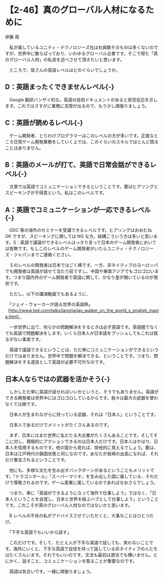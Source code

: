 # 【2-46】真のグローバル人材になるために

<div class="author">伊藤 周</div>

　私が属しているユニティ・テクノロジーズ社は社員数そのものは多くないのですが、世界中に散らばっており、いわゆるグローバル企業です。そこで得た「真のグローバル人材」の私見を述べさせて頂きたいと思います。

　ところで、皆さんの英語レベルはどのぐらいでしょうか。

## D：英語まったくできませんレベル{-}

　Google 翻訳バンザイ的な。英語の技術ドキュメントがあると拒否反応を示します。これではさすがに業務に支障が出るので、もう少し頑張りましょう。

## C：英語が読めるレベル{-}

　ゲーム開発者、とりわけプログラマーはこのレベルの方が多いです。正直なところ日常ゲーム開発業務をしていく上では、このぐらいのスキルでほとんど困ることはありません。

## B：英語のメールが打て、英語で日常会話ができるレベル{-}

　文章では英語でコミュニケーションできるということです。要はヒアリングとスピーキングが不得意という。私はこのレベルです。

## A：英語でコミュニケーションが一応できるレベル{-}

　GDC 等の海外のセミナーを受講できるレベルです。ヒアリングはおおむね OK ですが、スピーキングに関しては NG な方。結構こういう方は多いと思います。S：英語で議論ができるレベルはっきり言って日本のゲーム開発者においては皆無です。もしこのレベルのゲーム開発者がいたらユニティ・テクノロジーズ・ジャパンまでご連絡ください。

　Ｓのレベルの開発者は日本ではごく稀です。一方、非ネイティブのヨーロッパでも開発者は英語が話せて当たり前ですし、中国や東南アジアでもゴロゴロいます。つまり国内外のゲーム開発者で英語に関して、かなり差が開いているのが現状です。

　ただし、以下の講演動画でもあるように、

　「ジェイ・ウォーカーが語る世界の英語熱」（http://www.ted.com/talks/lang/ja/jay_walker_on_the_world_s_english_mania.html）

　一歩世界に出て、何らかの問題解決をするときは必ず英語です。英語圏でなくても英語で問題解決をします。いくら日本人が日本語をプッシュしてもこれは揺るがない事実です。

　英語で議論できるということは、ただ単にコミュニケーションができるというだけではありません。世界中で問題を解決できる、ということです。つまり、問題解決をする道具として英語が必要不可欠なのです。

## 日本人ならではの武器を活かそう{-}

　しかしただ単に英語が話せればいいかというと、そうでもありません。英語ができる開発者は世界中にはゴロゴロしているからです。我々は最大の武器を使わなくては損です。

　日本人が生まれながらに持っている武器、それは「日本人」ということです。

　日本人であるだけでメリットがたくさんあるのです。

　まず、日本にはまだ世界に名だたる大企業がたくさんあることです。そしてそこに対し、積極的にアクションできるのは日本人だけです。日本人はやはり、日本人を信用するものです。他の国から見れば、排他的に見えるでしょう。要は、日本は江戸時代の鎖国状態と同じなのです。あなたが長崎の出島になれば、それだけ重宝されるということです。

　他にも、多様な文化を生み出すバックボーンがあるということもメリットです。『ドラゴンボール』『スーパーマリオ』を生み出した国に属している、それだけで尊敬されるのです。ゲーム産業に属しているのであればなおさらでしょう。

　つまり、単に「英語ができるようになって海外で仕事しよう」ではなく、「日本人ということを自覚し、日本と世界を結ぶハブとして仕事しよう」ということです。これこそが真のグローバル人材なのではないかと思います。

　B レベルの不肖の私がアドバイスさせていただくと、大事なことはひとつだけ。

　「下手な英語でもいいから話す」

　これだけです。そして、たとえ人が下手な英語で話しても、笑わないことです。海外にいくと、下手な英語で自信を持って話している非ネイティブの人たちはたくさんいます。それでもいいのです。文法も最初は適当でも構いません。とにかく、話すこと、コミュニケーションを取ることが重要なのです。

　英語は気合いです。一緒に頑張りましょう。
